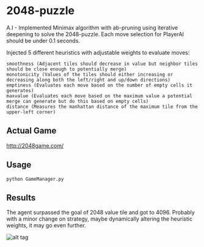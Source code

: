 # 2048-puzzle
A.I - Implemented Minimax algorithm with ab-pruning using iterative deepening to solve the 2048-puzzle. Each move selection for PlayerAI should be under 0.1 seconds.

Injected 5 different heuristics with adjustable weights to evaluate moves:
```
smoothness (Αdjacent tiles should decrease in value but neighbor tiles should be close enough to potentially merge)
monotonicity (Values of the tiles should either increasing or decreasing along both the left/right and up/down directions)
emptiness (Evaluates each move based on the number of empty cells it generates)
maxvalue (Evaluates each move based on the maximum value a potential merge can generate but do this based on empty cells)
distance (Measures the manhattan distance of the maximum tile from the upper-left corner)
```

## Actual Game
http://2048game.com/

## Usage
```
python GameManager.py
```

## Results
The agent surpassed the goal of 2048 value tile and got to 4096. Probably with a minor change on strategy, maybe dynamically altering the heuristic weights, it may go even further.

![alt tag](https://s3.eu-central-1.amazonaws.com/files.supergramm.com/main/images/github/2048puzzleresults.jpg)
